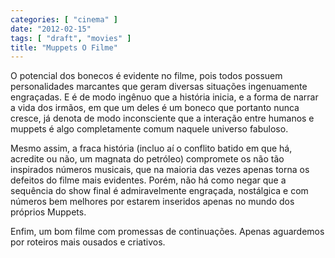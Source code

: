 ```yaml
---
categories: [ "cinema" ]
date: "2012-02-15"
tags: [ "draft", "movies" ]
title: "Muppets O Filme"
---
```

O potencial dos bonecos é evidente no filme, pois todos possuem
personalidades marcantes que geram diversas situações ingenuamente
engraçadas. E é de modo ingênuo que a história inicia, e a forma de
narrar a vida dos irmãos, em que um deles é um boneco que portanto
nunca cresce, já denota de modo inconsciente que a interação entre
humanos e muppets é algo completamente comum naquele universo fabuloso.

Mesmo assim, a fraca história (incluo aí o conflito batido em que há,
acredite ou não, um magnata do petróleo) compromete os não tão
inspirados números musicais, que na maioria das vezes apenas torna
os defeitos do filme mais evidentes. Porém, não há como negar que
a sequência do show final é admiravelmente engraçada, nostálgica
e com números bem melhores por estarem inseridos apenas no mundo dos
próprios Muppets.

Enfim, um bom filme com promessas de continuações. Apenas aguardemos
por roteiros mais ousados e criativos.

